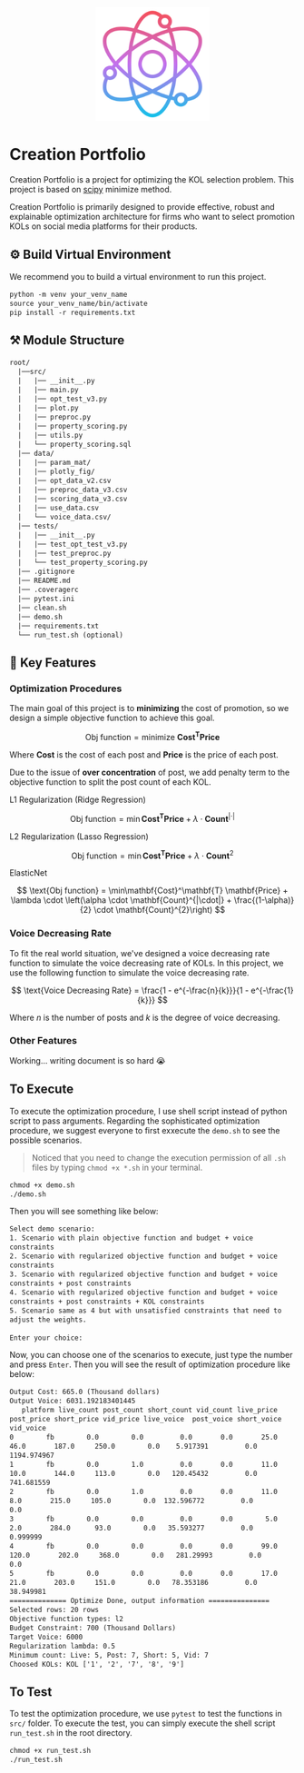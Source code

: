 <p align="center">
  <img src="image/README/1701262792359.png" width="200"/>
</p>

# Creation Portfolio

Creation Portfolio is a project for optimizing the KOL selection problem. This project is based on [scipy](https://www.scipy.org/) minimize method.

Creation Portfolio is primarily designed to provide effective, robust and explainable optimization architecture for firms who want to select promotion KOLs on social media platforms for their products.

## ⚙️ Build Virtual Environment

We recommend you to build a virtual environment to run this project.

```plaintext
python -m venv your_venv_name
source your_venv_name/bin/activate
pip install -r requirements.txt
```

## ⚒️ Module Structure

```plaintext
root/
  |──src/
  |   |── __init__.py
  |   |── main.py
  |   |── opt_test_v3.py
  |   |── plot.py
  |   |── preproc.py
  |   |── property_scoring.py
  |   |── utils.py
  |   └── property_scoring.sql  
  |── data/
  |   |── param_mat/
  |   |── plotly_fig/
  |   |── opt_data_v2.csv
  |   |── preproc_data_v3.csv
  |   |── scoring_data_v3.csv
  |   |── use_data.csv 
  |   └── voice_data.csv/
  |── tests/
  |   |── __init__.py
  |   |── test_opt_test_v3.py
  |   |── test_preproc.py
  |   └── test_property_scoring.py
  |── .gitignore
  |── README.md
  |── .coveragerc
  |── pytest.ini
  |── clean.sh
  |── demo.sh
  |── requirements.txt
  └── run_test.sh (optional)
```

## 🔔 Key Features

### Optimization Procedures

The main goal of this project is to **minimizing** the cost of promotion, so we design a simple objective function to achieve this goal.

$$
\text{Obj function} = \text{minimize  }\mathbf{Cost}^\mathbf{T} \mathbf{Price}
$$

Where $\mathbf{Cost}$ is the cost of each post and $\mathbf{Price}$ is the price of each post.

Due to the issue of **over concentration** of post, we add penalty term to the objective function to split the post count of each KOL.

L1 Regularization (Ridge Regression)

$$
\text{Obj function} = \min\mathbf{Cost}^\mathbf{T} \mathbf{Price} + \lambda \cdot \mathbf{Count}^{|\cdot|}
$$

L2 Regularization (Lasso Regression)

$$
\text{Obj function} = \min\mathbf{Cost}^\mathbf{T} \mathbf{Price} + \lambda \cdot \mathbf{Count}^{2}
$$

ElasticNet

$$
\text{Obj function} = \min\mathbf{Cost}^\mathbf{T} \mathbf{Price} + \lambda \cdot \left(\alpha \cdot \mathbf{Count}^{|\cdot|} + \frac{(1-\alpha)}{2} \cdot   \mathbf{Count}^{2}\right)
$$

### Voice Decreasing Rate

To fit the real world situation, we've designed a voice decreasing rate function to simulate the voice decreasing rate of KOLs. In this project, we use the following function to simulate the voice decreasing rate.

$$
\text{Voice Decreasing Rate} = \frac{1 - e^{-\frac{n}{k}}}{1 - e^{-\frac{1}{k}}}
$$

  Where $n$ is the number of posts and $k$ is the degree of voice decreasing.

### Other Features

Working... writing document is so hard 😭

## To Execute

To execute the optimization procedure, I use shell script instead of python script to pass arguments.
Regarding the sophisticated optimization procedure, we suggest everyone to first exxecute the `demo.sh` to see the possible scenarios.

> Noticed that you need to change the execution permission of all `.sh` files by typing `chmod +x *.sh` in your terminal.

```plaintext
chmod +x demo.sh
./demo.sh
```

Then you will see something like below:

```plaintext
Select demo scenario:
1. Scenario with plain objective function and budget + voice constraints
2. Scenario with regularized objective function and budget + voice constraints
3. Scenario with regularized objective function and budget + voice constraints + post constraints
4. Scenario with regularized objective function and budget + voice constraints + post constraints + KOL constraints
5. Scenario same as 4 but with unsatisfied constraints that need to adjust the weights.

Enter your choice:
```

Now, you can choose one of the scenarios to execute, just type the number and press `Enter`. Then you will see the result of optimization procedure like below:

```plaintext
Output Cost: 665.0 (Thousand dollars)
Output Voice: 6031.192183401445
   platform live_count post_count short_count vid_count live_price post_price short_price vid_price live_voice  post_voice short_voice    vid_voice
0        fb        0.0        0.0         0.0       0.0       25.0       46.0       187.0     250.0        0.0    5.917391         0.0  1194.974967
1        fb        0.0        1.0         0.0       0.0       11.0       10.0       144.0     113.0        0.0   120.45432         0.0   741.681559
2        fb        0.0        1.0         0.0       0.0       11.0        8.0       215.0     105.0        0.0  132.596772         0.0          0.0
3        fb        0.0        0.0         0.0       0.0        5.0        2.0       284.0      93.0        0.0   35.593277         0.0     0.999999
4        fb        0.0        0.0         0.0       0.0       99.0      120.0       202.0     368.0        0.0   281.29993         0.0          0.0
5        fb        0.0        0.0         0.0       0.0       17.0       21.0       203.0     151.0        0.0   78.353186         0.0    38.949981
============== Optimize Done, output information ===============
Selected rows: 20 rows
Objective function types: l2
Budget Constraint: 700 (Thousand Dollars)
Target Voice: 6000
Regularization lambda: 0.5
Minimum count: Live: 5, Post: 7, Short: 5, Vid: 7
Choosed KOLs: KOL ['1', '2', '7', '8', '9']
```

## To Test

To test the optimization procedure, we use `pytest` to test the functions in `src/` folder. To execute the test, you can simply execute the shell script `run_test.sh` in the root directory.

```plaintext
chmod +x run_test.sh
./run_test.sh
```
